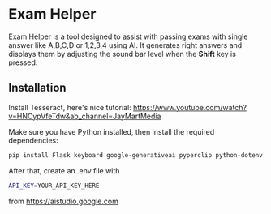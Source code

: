 # Exam Helper

Exam Helper is a tool designed to assist with passing exams with single answer like A,B,C,D or 1,2,3,4 using AI. 
It generates right answers and displays them by adjusting the sound bar level when the **Shift** key is pressed.

## Installation

Install Tesseract, here's nice tutorial: https://www.youtube.com/watch?v=HNCypVfeTdw&ab_channel=JayMartMedia

Make sure you have Python installed, then install the required dependencies:

```bash
pip install Flask keyboard google-generativeai pyperclip python-dotenv
```
After that, create an .env file with 
```bash
API_KEY=YOUR_API_KEY_HERE
```
from https://aistudio.google.com
